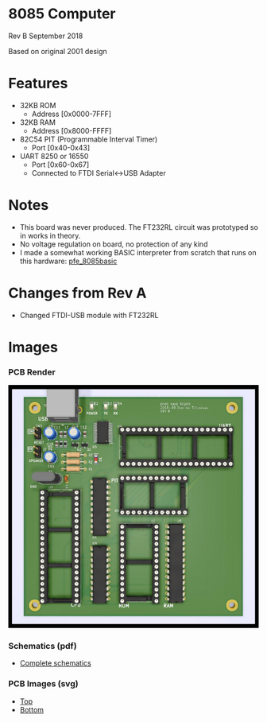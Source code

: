 # 8085 Computer
Rev B September 2018

Based on original 2001 design

Features
============
- 32KB ROM 
  - Address [0x0000-7FFF]
- 32KB RAM
  - Address [0x8000-FFFF]
- 82C54 PIT (Programmable Interval Timer) 
  - Port [0x40-0x43]
- UART 8250 or 16550 
  - Port [0x60-0x67]
  - Connected to FTDI Serial<->USB Adapter

Notes
============
- This board was never produced. The FT232RL circuit was prototyped so in works in theory.
- No voltage regulation on board, no protection of any kind
- I made a somewhat working BASIC interpreter from scratch that runs on this hardware: [pfe_8085basic](https://github.com/hotkeysoft/pfe_8085basic)

Changes from Rev A
============
- Changed FTDI-USB module with FT232RL

Images
============
### PCB Render
![PCB Render](./img/top-render.jpg "PCB Render")

### Schematics (pdf)
- [Complete schematics](./img/schema.pdf)

### PCB Images (svg)
- [Top](./img/pcb-front.svg)
- [Bottom](./img/pcb-back.svg)
